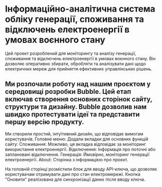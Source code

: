 # Інформаційно-аналітична система обліку генерації, споживання та відключень електроенергії в умовах воєнного стану

Цей проект розроблений для моніторингу та аналізу генерації, споживання та відключень електроенергії в умовах воєнного стану. Він дозволяє оперативно збирати, обробляти та аналізувати дані щодо електричних мереж для прийняття ефективних управлінських рішень.

##  Ми розпочали роботу над нашим проєктом у середовищі розробки Bubble. Цей етап включав створення основних сторінок сайту, структури та дизайну. Bubble дозволив нам швидко протестувати ідеї та представити першу версію продукту.

Ми створили простий, інтуїтивний дизайн, що відповідає вимогам користувачів.
Головне меню: Додали вкладки для основних функцій сайту:
Споживання: Можливо, ця вкладка відповідає за моніторинг використання електроенергії.
Відключення: Інформація про поточні або заплановані відключення.
Генерація: Ймовірно, моніторинг генерації електроенергії.
About: Сторінка з інформацією про проєкт.

На головній сторінці розмістили блок для вводу API-ключа, що дозволяє користувачам отримувати дані про стан електромережі. Кнопка "Оновити" реалізована для синхронізації даних після вводу ключа.


